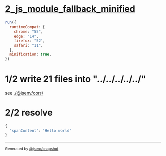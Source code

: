 # [2_js_module_fallback_minified](../../react_build.test.mjs#L48)

```js
run({
  runtimeCompat: {
    chrome: "55",
    edge: "14",
    firefox: "52",
    safari: "11",
  },
  minification: true,
})
```

# 1/2 write 21 files into "../../../../../"

see [./@jsenv/core/](./@jsenv/core/)

# 2/2 resolve

```js
{
  "spanContent": "Hello world"
}
```

---

<sub>
  Generated by <a href="https://github.com/jsenv/core/tree/main/packages/independent/snapshot">@jsenv/snapshot</a>
</sub>

